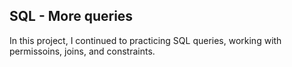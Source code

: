 ## SQL - More queries

In this project, I continued to practicing SQL queries, working with permissoins, joins, and constraints.